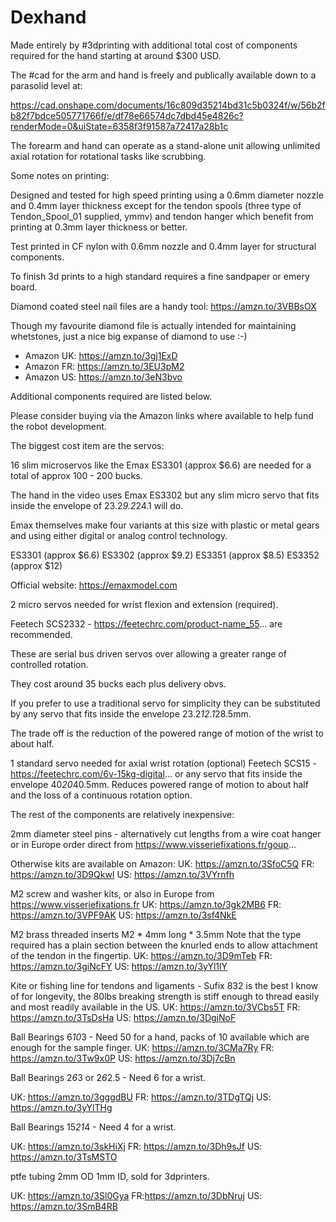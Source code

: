 # Dexhand

Made entirely by #3dprinting with additional total cost of components required for the hand starting at around $300 USD.

The #cad for the arm and hand is freely and publically available down to a parasolid level at:

https://cad.onshape.com/documents/16c809d35214bd31c5b0324f/w/56b2fb82f7bdce505771766f/e/df78e66574dc7dbd45e4826c?renderMode=0&uiState=6358f3f91587a72417a28b1c

The forearm and hand can operate as a stand-alone unit allowing unlimited axial rotation for rotational tasks like scrubbing.

Some notes on printing:

Designed and tested for high speed printing using a 0.6mm diameter nozzle and 0.4mm layer thickness except for the tendon spools (three type of Tendon_Spool_01 supplied, ymmv) and tendon hanger which benefit from printing at 0.3mm layer thickness or better.

Test printed in CF nylon with 0.6mm nozzle and 0.4mm layer for structural components. 

To finish 3d prints to a high standard requires a fine sandpaper or emery board.

Diamond coated steel nail files are a handy tool: https://amzn.to/3VBBsOX

Though my favourite diamond file is actually intended for maintaining whetstones, just a nice big expanse of diamond to use :-)

- Amazon UK: https://amzn.to/3gj1ExD
- Amazon FR: https://amzn.to/3EU3pM2
- Amazon US: https://amzn.to/3eN3bvo

Additional components required are listed below.

Please consider buying via the Amazon links where available to help fund the robot development.

The biggest cost item are the servos:

16 slim microservos like the Emax ES3301 (approx $6.6) are needed for a total of approx 100 - 200 bucks.

The hand in the video uses Emax ES3302 but any slim micro servo that fits inside the envelope of 23.2*9.2*24.1 will do.

Emax themselves make four variants at this size with plastic or metal gears and using either digital or analog control technology.

ES3301 (approx $6.6)
ES3302 (approx $9.2)
ES3351  (approx $8.5)
ES3352 (approx $12)

Official website: https://emaxmodel.com

2 micro servos needed for wrist flexion and extension (required).

Feetech SCS2332 - https://feetechrc.com/product-name_55... are recommended.

These are serial bus driven servos over allowing a greater range of controlled rotation.

They cost around 35 bucks each plus delivery obvs.

If you prefer to use a traditional servo for simplicity they can be substituted by any servo that fits inside the envelope 23.2*12.1*28.5mm.

The trade off is the reduction of the powered range of motion of the wrist to about half.

1 standard servo needed for axial wrist rotation (optional)
Feetech SCS15 - https://feetechrc.com/6v-15kg-digital... or any servo that fits inside the envelope 40*20*40.5mm. Reduces powered range of motion to about half and the loss of a continuous rotation option.

The rest of the components are relatively inexpensive:

2mm diameter steel pins - alternatively cut lengths from a wire coat hanger or in Europe order direct from https://www.visseriefixations.fr/goup...

Otherwise kits are available on Amazon:
UK: https://amzn.to/3SfoC5Q
FR: https://amzn.to/3D9QkwI
US: https://amzn.to/3VYrnfh

M2 screw and washer kits, or also in Europe from https://www.visseriefixations.fr
UK: https://amzn.to/3gk2MB6
FR: https://amzn.to/3VPF9AK
US: https://amzn.to/3sf4NkE

M2 brass threaded inserts M2 * 4mm long * 3.5mm
Note that the type required has a plain section between the knurled ends to allow attachment of the tendon in the fingertip.
UK: https://amzn.to/3D9mTeb
FR: https://amzn.to/3giNcFY
US: https://amzn.to/3yYl1lY

Kite or fishing line for tendons and ligaments - Sufix 832 is the best I know of for longevity, the 80lbs breaking strength is stiff enough to thread easily and most readily available in the US.
UK: https://amzn.to/3VCbs5T
FR: https://amzn.to/3TsDsHa
US: https://amzn.to/3DgjNoF

Ball Bearings 6*10*3 - Need 50 for a hand, packs of 10 available which are enough for the sample finger.
UK: https://amzn.to/3CMa7Ry
FR: https://amzn.to/3Tw9x0P
US: https://amzn.to/3Dj7cBn

Ball Bearings 2*6*3 or 2*6*2.5 - Need 6 for a wrist.

UK: https://amzn.to/3gggdBU
FR: https://amzn.to/3TDgTQj
US: https://amzn.to/3yYlTHg

Ball Bearings 15*21*4 - Need 4 for a wrist.

UK: https://amzn.to/3skHiXj
FR: https://amzn.to/3Dh9sJf
US: https://amzn.to/3TsMSTO

ptfe tubing 2mm OD 1mm ID, sold for 3dprinters.

UK: https://amzn.to/3Sl0Gya
FR:https://amzn.to/3DbNruj
US: https://amzn.to/3SmB4RB
